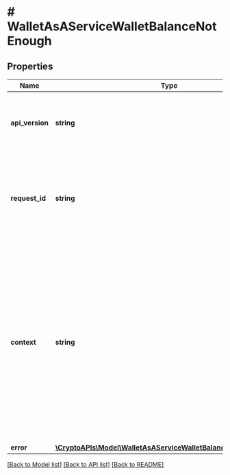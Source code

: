 # # WalletAsAServiceWalletBalanceNotEnough

## Properties

Name | Type | Description | Notes
------------ | ------------- | ------------- | -------------
**api_version** | **string** | Specifies the version of the API that incorporates this endpoint. |
**request_id** | **string** | Defines the ID of the request. The &#x60;requestId&#x60; is generated by Crypto APIs and it&#39;s unique for every request. |
**context** | **string** | In batch situations the user can use the context to correlate responses with requests. This property is present regardless of whether the response was successful or returned as an error. &#x60;context&#x60; is specified by the user. | [optional]
**error** | [**\CryptoAPIs\Model\WalletAsAServiceWalletBalanceNotEnoughError**](WalletAsAServiceWalletBalanceNotEnoughError.md) |  |

[[Back to Model list]](../../README.md#models) [[Back to API list]](../../README.md#endpoints) [[Back to README]](../../README.md)
